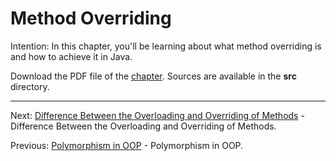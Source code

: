 # Method Overriding

Intention: In this chapter, you'll be learning about what method overriding is and how to achieve it in Java.

Download the PDF file of the [chapter](chapter_18.pdf). Sources are available in the <b>src</b> directory. 


<hr>

Next: [Difference Between the Overloading and Overriding of Methods](chapter_19.md
"Difference Between the Overloading and Overriding of Methods") -
Difference Between the Overloading and Overriding of Methods.

Previous: [Polymorphism in OOP](chapter_17.md "Polymorphism in OOP") - Polymorphism in OOP.
